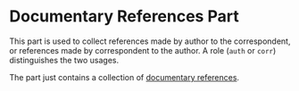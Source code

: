 # Documentary References Part

This part is used to collect references made by author to the correspondent, or references made by correspondent to the author. A role (`auth` or `corr`) distinguishes the two usages.

The part just contains a collection of [documentary references](./doc-references.md).
